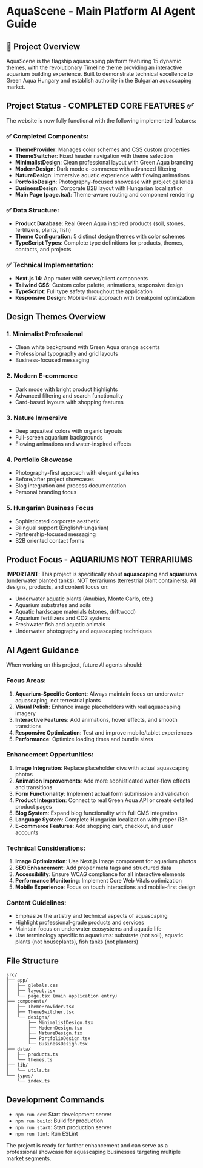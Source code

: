 # AquaScene - Main Platform AI Agent Guide

## 🎯 Project Overview

AquaScene is the flagship aquascaping platform featuring 15 dynamic themes, with the revolutionary Timeline theme providing an interactive aquarium building experience. Built to demonstrate technical excellence to Green Aqua Hungary and establish authority in the Bulgarian aquascaping market.

## Project Status - COMPLETED CORE FEATURES ✅

The website is now fully functional with the following implemented features:

### ✅ Completed Components:
- **ThemeProvider**: Manages color schemes and CSS custom properties
- **ThemeSwitcher**: Fixed header navigation with theme selection
- **MinimalistDesign**: Clean professional layout with Green Aqua branding
- **ModernDesign**: Dark mode e-commerce with advanced filtering
- **NatureDesign**: Immersive aquatic experience with flowing animations
- **PortfolioDesign**: Photography-focused showcase with project galleries
- **BusinessDesign**: Corporate B2B layout with Hungarian localization
- **Main Page (page.tsx)**: Theme-aware routing and component rendering

### ✅ Data Structure:
- **Product Database**: Real Green Aqua inspired products (soil, stones, fertilizers, plants, fish)
- **Theme Configuration**: 5 distinct design themes with color schemes
- **TypeScript Types**: Complete type definitions for products, themes, contacts, and projects

### ✅ Technical Implementation:
- **Next.js 14**: App router with server/client components
- **Tailwind CSS**: Custom color palette, animations, responsive design
- **TypeScript**: Full type safety throughout the application
- **Responsive Design**: Mobile-first approach with breakpoint optimization

## Design Themes Overview

### 1. Minimalist Professional
- Clean white background with Green Aqua orange accents
- Professional typography and grid layouts
- Business-focused messaging

### 2. Modern E-commerce
- Dark mode with bright product highlights
- Advanced filtering and search functionality
- Card-based layouts with shopping features

### 3. Nature Immersive
- Deep aqua/teal colors with organic layouts
- Full-screen aquarium backgrounds
- Flowing animations and water-inspired effects

### 4. Portfolio Showcase
- Photography-first approach with elegant galleries
- Before/after project showcases
- Blog integration and process documentation
- Personal branding focus

### 5. Hungarian Business Focus
- Sophisticated corporate aesthetic
- Bilingual support (English/Hungarian)
- Partnership-focused messaging
- B2B oriented contact forms

## Product Focus - AQUARIUMS NOT TERRARIUMS

**IMPORTANT**: This project is specifically about **aquascaping** and **aquariums** (underwater planted tanks), NOT terrariums (terrestrial plant containers). All designs, products, and content focus on:

- Underwater aquatic plants (Anubias, Monte Carlo, etc.)
- Aquarium substrates and soils
- Aquatic hardscape materials (stones, driftwood)
- Aquarium fertilizers and CO2 systems
- Freshwater fish and aquatic animals
- Underwater photography and aquascaping techniques

## AI Agent Guidance

When working on this project, future AI agents should:

### Focus Areas:
1. **Aquarium-Specific Content**: Always maintain focus on underwater aquascaping, not terrestrial plants
2. **Visual Polish**: Enhance image placeholders with real aquascaping imagery
3. **Interactive Features**: Add animations, hover effects, and smooth transitions
4. **Responsive Optimization**: Test and improve mobile/tablet experiences
5. **Performance**: Optimize loading times and bundle sizes

### Enhancement Opportunities:
1. **Image Integration**: Replace placeholder divs with actual aquascaping photos
2. **Animation Improvements**: Add more sophisticated water-flow effects and transitions
3. **Form Functionality**: Implement actual form submission and validation
4. **Product Integration**: Connect to real Green Aqua API or create detailed product pages
5. **Blog System**: Expand blog functionality with full CMS integration
6. **Language System**: Complete Hungarian localization with proper i18n
7. **E-commerce Features**: Add shopping cart, checkout, and user accounts

### Technical Considerations:
1. **Image Optimization**: Use Next.js Image component for aquarium photos
2. **SEO Enhancement**: Add proper meta tags and structured data
3. **Accessibility**: Ensure WCAG compliance for all interactive elements
4. **Performance Monitoring**: Implement Core Web Vitals optimization
5. **Mobile Experience**: Focus on touch interactions and mobile-first design

### Content Guidelines:
- Emphasize the artistry and technical aspects of aquascaping
- Highlight professional-grade products and services
- Maintain focus on underwater ecosystems and aquatic life
- Use terminology specific to aquariums: substrate (not soil), aquatic plants (not houseplants), fish tanks (not planters)

## File Structure
```
src/
├── app/
│   ├── globals.css
│   ├── layout.tsx
│   └── page.tsx (main application entry)
├── components/
│   ├── ThemeProvider.tsx
│   ├── ThemeSwitcher.tsx
│   └── designs/
│       ├── MinimalistDesign.tsx
│       ├── ModernDesign.tsx
│       ├── NatureDesign.tsx
│       ├── PortfolioDesign.tsx
│       └── BusinessDesign.tsx
├── data/
│   ├── products.ts
│   └── themes.ts
├── lib/
│   └── utils.ts
└── types/
    └── index.ts
```

## Development Commands
- `npm run dev`: Start development server
- `npm run build`: Build for production
- `npm run start`: Start production server
- `npm run lint`: Run ESLint

The project is ready for further enhancement and can serve as a professional showcase for aquascaping businesses targeting multiple market segments.